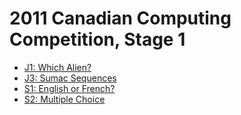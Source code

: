 # 2011 Canadian Computing Competition, Stage 1

* [J1: Which Alien?][]
* [J3: Sumac Sequences][]
* [S1: English or French?][]
* [S2: Multiple Choice][]

[J1: Which Alien?]:       http://wcipeg.com/problems/desc/ccc11j1
[J3: Sumac Sequences]:    http://wcipeg.com/problems/desc/ccc11j3
[S1: English or French?]: http://wcipeg.com/problems/desc/ccc11s1
[S2: Multiple Choice]:    http://wcipeg.com/problems/desc/ccc11s2
